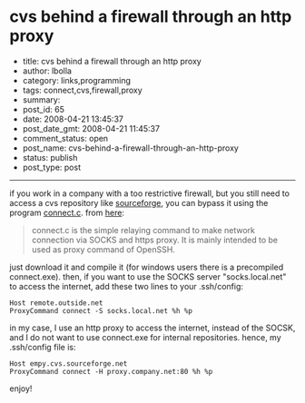 # cvs behind a firewall through an http proxy

- title: cvs behind a firewall through an http proxy
- author: lbolla
- category: links,programming
- tags: connect,cvs,firewall,proxy
- summary: 
- post_id: 65
- date: 2008-04-21 13:45:37
- post_date_gmt: 2008-04-21 11:45:37
- comment_status: open
- post_name: cvs-behind-a-firewall-through-an-http-proxy
- status: publish
- post_type: post

----------------

if you work in a company with a too restrictive firewall, but you still need to access a cvs repository like [sourceforge][1], you can bypass it using the program [connect.c][2]. from [here][2]: 

> connect.c is the simple relaying command to make network connection via SOCKS and https proxy. It is mainly intended to be used as proxy command of OpenSSH.

just download it and compile it (for windows users there is a precompiled connect.exe). then, if you want to use the SOCKS server "socks.local.net" to access the internet, add these two lines to your .ssh/config: 
    
    Host remote.outside.net
    ProxyCommand connect -S socks.local.net %h %p

in my case, I use an http proxy to access the internet, instead of the SOCSK, and I do not want to use connect.exe for internal repositories. hence, my .ssh/config file is: 
    
    Host empy.cvs.sourceforge.net
    ProxyCommand connect -H proxy.company.net:80 %h %p

enjoy!

   [1]: http://www.sourceforge.net (sorceforge)
   [2]: http://www.meadowy.org/~gotoh/projects/connect (connect)